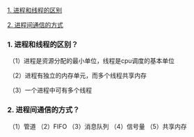 [1. 进程和线程的区别](#1)

[2. 进程间通信的方式](#2)



### <span id="1">1. 进程和线程的区别？</span>

​	（1）进程是资源分配的最小单位，线程是cpu调度的基本单位

​	（2）进程有独立的内存单元，而多个线程共享内存

​	（3）一个进程中可有多个线程



### <span id="2">2. 进程间通信的方式？</span>

​	（1）管道	（2）FIFO	（3）消息队列	（4）信号量	（5）共享内存